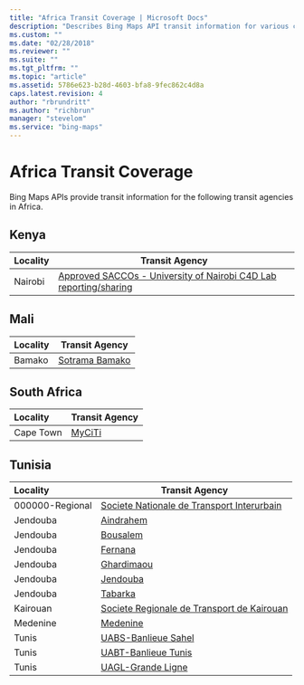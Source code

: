 ```yaml
---
title: "Africa Transit Coverage | Microsoft Docs"
description: "Describes Bing Maps API transit information for various countries in Africa, including Kenya, Mali, South Africa, and Tunisia."
ms.custom: ""
ms.date: "02/28/2018"
ms.reviewer: ""
ms.suite: ""
ms.tgt_pltfrm: ""
ms.topic: "article"
ms.assetid: 5786e623-b28d-4603-bfa8-9fec862c4d8a
caps.latest.revision: 4
author: "rbrundritt"
ms.author: "richbrun"
manager: "stevelom"
ms.service: "bing-maps"
---
```

# Africa Transit Coverage

Bing Maps APIs provide transit information for the following transit agencies in Africa.  

## Kenya
|Locality|Transit Agency|
|:--------------------|--------------|
|Nairobi|[Approved SACCOs - University of Nairobi C4D Lab reporting/sharing](https://www.digitalmatatus.com) 

## Mali
|Locality|Transit Agency|
|:--------------------|--------------|
|Bamako|[Sotrama Bamako](https://billetexpress.ml) 

## South Africa
|Locality|Transit Agency|
|:--------------------|--------------|
|Cape Town|[MyCiTi](https://myciti.org.za) 

## Tunisia
|Locality|Transit Agency|
|:--------------------|--------------|
|000000-Regional|[Societe Nationale de Transport Interurbain](https://sntri.com.tn/) 
|Jendouba|[Aindrahem](https://srtj.com.tn/Fr/) 
|Jendouba|[Bousalem](https://srtj.com.tn/Fr/) 
|Jendouba|[Fernana](https://srtj.com.tn/Fr/) 
|Jendouba|[Ghardimaou](https://srtj.com.tn/Fr/) 
|Jendouba|[Jendouba](https://srtj.com.tn/Fr/) 
|Jendouba|[Tabarka](https://srtj.com.tn/Fr/) 
|Kairouan|[Societe Regionale de Transport de Kairouan](https://www.soretrak.com.tn) 
|Medenine|[Medenine](https://srtm.tn/) 
|Tunis|[UABS-Banlieue Sahel](https://www.sncft.com.tn) 
|Tunis|[UABT-Banlieue Tunis](https://www.sncft.com.tn) 
|Tunis|[UAGL-Grande Ligne](https://www.sncft.com.tn) 






